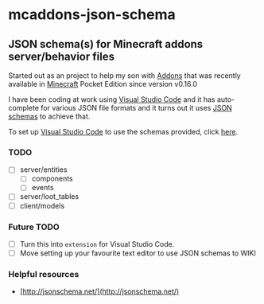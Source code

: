 # mcaddons-json-schema
## JSON schema(s) for Minecraft addons server/behavior files

Started out as an project to help my son with [Addons](https://minecraft.net/en/addons/) that was recently available in [Minecraft](https://minecraft.net/) Pocket Edition since version v0.16.0

I have been coding at work using [Visual Studio Code](https://code.visualstudio.com) and it has auto-complete for various JSON file formats and it turns out it uses [JSON schemas](https://spacetelescope.github.io/understanding-json-schema/) to achieve that.

To set up [Visual Studio Code](https://code.visualstudio.com) to use the schemas provided, click [here](
https://code.visualstudio.com/docs/languages/json#_json-schemas-settings). 

### TODO
- [ ] server/entities
  - [ ] components
  - [ ] events
- [ ] server/loot_tables
- [ ] client/models

### Future TODO
- [ ] Turn this into `extension` for Visual Studio Code.
- [ ] Move setting up your favourite text editor to use JSON schemas to WIKI

### Helpful resources
- [http://jsonschema.net/](http://jsonschema.net/)
